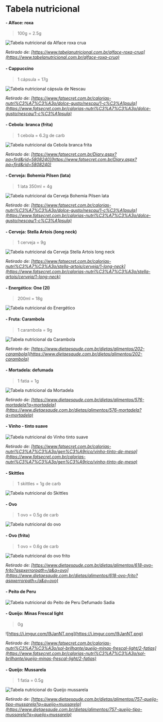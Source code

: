 # Tabela nutricional


#### - Alface: roxa

> 100g = 2.5g

![Tabela nutricional da Alface roxa crua](https://i.imgur.com/FzMXi63.png)

*Retirado de: [https://www.tabelanutricional.com.br/alface-roxa-crua](https://www.tabelanutricional.com.br/alface-roxa-crua)*

#### - Cappuccino

> 1 cápsula = 17g

![Tabela nutricional cápsula de Nescau](https://i.imgur.com/PB1KCD1.png)

*Retirado de: [https://www.fatsecret.com.br/calorias-nutri%C3%A7%C3%A3o/dolce-gusto/nescau/1-c%C3%A1psula](https://www.fatsecret.com.br/calorias-nutri%C3%A7%C3%A3o/dolce-gusto/nescau/1-c%C3%A1psula)*

#### - Cebola: branca (frita)

> 1 cebola = 6.2g de carb

![Tabela nutricional da Cebola branca frita](https://i.imgur.com/hJzSX0b.png)

*Retirado de: [https://www.fatsecret.com.br/Diary.aspx?pa=fjrd&rid=5808240](https://www.fatsecret.com.br/Diary.aspx?pa=fjrd&rid=5808240)*


#### - Cerveja: Bohemia Pilsen (lata)

> 1 lata 350ml = 4g

![Tabela nutricional da Cerveja Bohemia Pilsen lata](https://i.imgur.com/OHbBfWy.png)

*Retirado de: [https://www.fatsecret.com.br/calorias-nutri%C3%A7%C3%A3o/dolce-gusto/nescau/1-c%C3%A1psula](https://www.fatsecret.com.br/calorias-nutri%C3%A7%C3%A3o/dolce-gusto/nescau/1-c%C3%A1psula)*

#### - Cerveja: Stella Artois (long neck)

> 1 cerveja = 9g

![Tabela nutricional da Cerveja Stella Artois long neck](https://i.imgur.com/ZHRaqyV.png)

*Retirado de: [https://www.fatsecret.com.br/calorias-nutri%C3%A7%C3%A3o/stella-artois/cerveja/1-long-neck](https://www.fatsecret.com.br/calorias-nutri%C3%A7%C3%A3o/stella-artois/cerveja/1-long-neck)*


#### - Energético: One (2l)

> 200ml = 18g

![Tabela nutricional do Energético](https://i.imgur.com/fbCIK3Y.jpg)


#### - Fruta: Carambola

> 1 carambola = 9g

![Tabela nutricional da Carambola](https://i.imgur.com/FMKddjU.png)

*Retirado de: [https://www.dietaesaude.com.br/dietas/alimentos/202-carambola](https://www.dietaesaude.com.br/dietas/alimentos/202-carambola)*



#### - Mortadela: defumada

> 1 fatia = 1g

![Tabela nutricional da Mortadela](https://i.imgur.com/44dRERS.png)

*Retirado de: [https://www.dietaesaude.com.br/dietas/alimentos/576-mortadela?q=mortadela](https://www.dietaesaude.com.br/dietas/alimentos/576-mortadela?q=mortadela)*

#### - Vinho - tinto suave

![Tabela nutricional do Vinho tinto suave](https://i.imgur.com/adSTw4C.png)

*Retirado de: [https://www.fatsecret.com.br/calorias-nutri%C3%A7%C3%A3o/gen%C3%A9rico/vinho-tinto-de-mesa](https://www.fatsecret.com.br/calorias-nutri%C3%A7%C3%A3o/gen%C3%A9rico/vinho-tinto-de-mesa)*


#### - Skittles

> 1 skittles = 1g de carb

![Tabela nutricional do Skittles](https://i.imgur.com/bttyD0M.png)


#### - Ovo

> 1 ovo = 0.5g de carb

![Tabela nutricional do ovo](https://i.imgur.com/ilph9NQ.jpg)

#### - Ovo (frito)

> 1 ovo = 0.6g de carb

![Tabela nutricional do ovo frito](https://i.imgur.com/FS6n5qt.png)

*Retirado de: [https://www.dietaesaude.com.br/dietas/alimentos/618-ovo-frito?aspxerrorpath=/a&q=ovo](https://www.dietaesaude.com.br/dietas/alimentos/618-ovo-frito?aspxerrorpath=/a&q=ovo)*

#### - Peito de Peru

![Tabela nutricional do Peito de Peru Defumado Sadia](https://i.imgur.com/7GraRAB.png)

#### - Queijo: Minas Frescal light

> 0g

![https://i.imgur.com/l9JanNT.png](https://i.imgur.com/l9JanNT.png)

*Retirado de: [https://www.fatsecret.com.br/calorias-nutri%C3%A7%C3%A3o/sol-brilhante/queijo-minas-frescal-light/2-fatias](https://www.fatsecret.com.br/calorias-nutri%C3%A7%C3%A3o/sol-brilhante/queijo-minas-frescal-light/2-fatias)*

#### - Queijo: Mussarela

> 1 fatia = 0.5g

![Tabela nutricional do Queijo mussarela](https://i.imgur.com/11Hi5IL.png)

*Retirado de: [https://www.dietaesaude.com.br/dietas/alimentos/757-queijo-tipo-mussarela?q=queijo+mussarela](https://www.dietaesaude.com.br/dietas/alimentos/757-queijo-tipo-mussarela?q=queijo+mussarela)*


